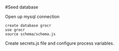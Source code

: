 #Seed database

Open up mysql connection
```
create database grocr
use grocr
source schema/schema.js
```

Create secrets.js file and configure process variables.